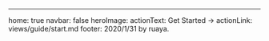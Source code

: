 ---
home: true
navbar: false
heroImage:
actionText: Get Started →
actionLink: views/guide/start.md
footer: 2020/1/31 by ruaya.
